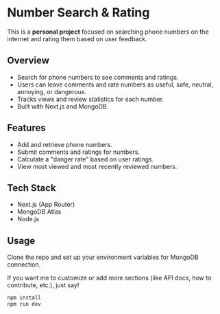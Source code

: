 # Number Search & Rating

This is a **personal project** focused on searching phone numbers on the internet and rating them based on user feedback.

## Overview

- Search for phone numbers to see comments and ratings.
- Users can leave comments and rate numbers as useful, safe, neutral, annoying, or dangerous.
- Tracks views and review statistics for each number.
- Built with Next.js and MongoDB.

## Features

- Add and retrieve phone numbers.
- Submit comments and ratings for numbers.
- Calculate a "danger rate" based on user ratings.
- View most viewed and most recently reviewed numbers.

## Tech Stack

- Next.js (App Router)
- MongoDB Atlas
- Node.js

## Usage

Clone the repo and set up your environment variables for MongoDB connection.

If you want me to customize or add more sections (like API docs, how to contribute, etc.), just say!


```bash
npm install
npm run dev




